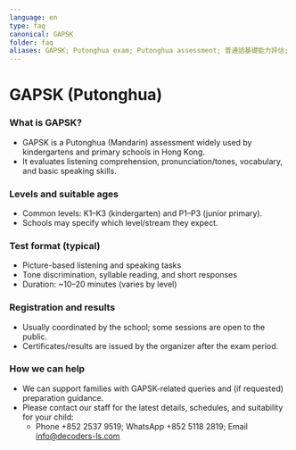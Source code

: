 ```yaml
---
language: en
type: faq
canonical: GAPSK
folder: faq
aliases: GAPSK; Putonghua exam; Putonghua assessment; 普通話基礎能力評估; 普通話水平測試
---
```

# GAPSK (Putonghua)

### What is GAPSK?
- GAPSK is a Putonghua (Mandarin) assessment widely used by kindergartens and primary schools in Hong Kong.
- It evaluates listening comprehension, pronunciation/tones, vocabulary, and basic speaking skills.

### Levels and suitable ages
- Common levels: K1–K3 (kindergarten) and P1–P3 (junior primary).
- Schools may specify which level/stream they expect.

### Test format (typical)
- Picture-based listening and speaking tasks
- Tone discrimination, syllable reading, and short responses
- Duration: ~10–20 minutes (varies by level)

### Registration and results
- Usually coordinated by the school; some sessions are open to the public.
- Certificates/results are issued by the organizer after the exam period.

### How we can help
- We can support families with GAPSK-related queries and (if requested) preparation guidance.
- Please contact our staff for the latest details, schedules, and suitability for your child:
  - Phone +852 2537 9519; WhatsApp +852 5118 2819; Email info@decoders-ls.com